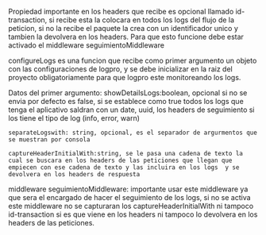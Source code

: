 Propiedad importante en los headers que recibe es opcional llamado id-transaction, si recibe esta la colocara en todos los logs del flujo de la peticion, si no la recibe el paquete la crea con un identificador unico y tambien la devolvera en los headers. Para que esto funcione debe estar activado el middleware seguimientoMiddleware

configureLogs es una funcion que recibe como primer argumento un objeto con las configuraciones de logpro, y se debe inicializar en la raiz del proyecto obligatoriamente para que logpro este monitoreando los logs.

Datos del primer argumento:
    showDetailsLogs:boolean, opcional si no se envia por defecto es false, si se establece como true todos los logs que tenga el aplicativo saldran con un date, uuid, los headers de seguimiento si los tiene el tipo de log (info, error, warn) 

    separateLogswith: string, opcional, es el separador de argurmentos que se muestran por consola 

    captureHeaderInitialWith:string, se le pasa una cadena de texto la cual se buscara en los headers de las peticiones que llegan que empiecen con ese cadena de texto y las incluira en los logs  y se devolvera en los headers de respuesta

middleware seguimientoMiddleware:
    importante usar este middleware ya que sera el encargado de hacer el seguimiento de los logs, si no se activa este middleware no se capturaran los captureHeaderInitialWith ni tampoco id-transaction si es que viene en los headers ni tampoco lo devolvera en los headers de las peticiones.